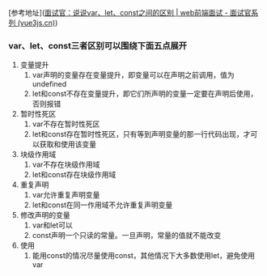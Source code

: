 [参考地址]([面试官：说说var、let、const之间的区别 | web前端面试 - 面试官系列 (vue3js.cn)](https://vue3js.cn/interview/es6/var_let_const.html#四、区别))

<h3>var、let、const三者区别可以围绕下面五点展开</h3>

1. 变量提升 
   1. var声明的变量存在变量提升，即变量可以在声明之前调用，值为undefined 
   2. let和const不存在变量提升，即它们所声明的变量一定要在声明后使用，否则报错
2. 暂时性死区 
   1. var不存在暂时性死区 
   2. let和const存在暂时性死区，只有等到声明变量的那一行代码出现，才可以获取和使用该变量
3. 块级作用域 
   1. var不存在块级作用域 
   2. let和const存在块级作用域
4. 重复声明
   1. var允许重复声明变量 
   2. let和const在同一作用域不允许重复声明变量
5. 修改声明的变量 
   1. var和let可以 
   2. const声明一个只读的常量。一旦声明，常量的值就不能改变
6. 使用
   1. 能用const的情况尽量使用const，其他情况下大多数使用let，避免使用var

